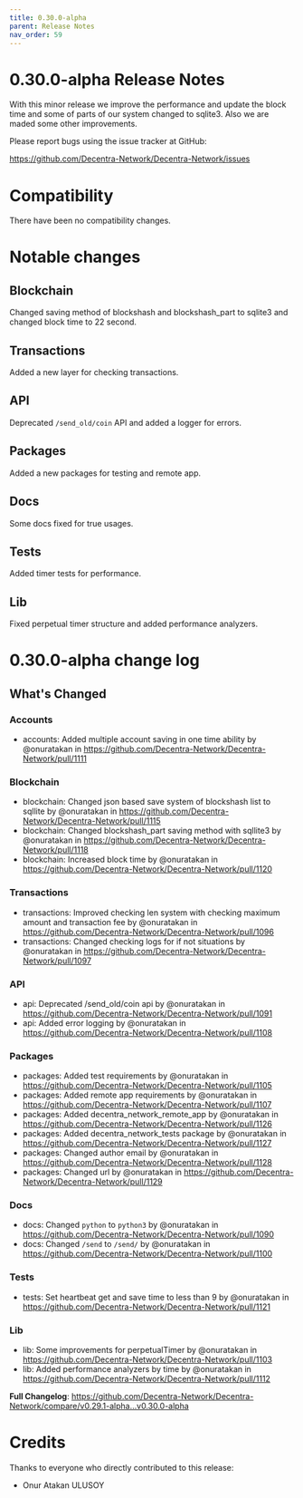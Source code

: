 ```yaml
---
title: 0.30.0-alpha
parent: Release Notes
nav_order: 59
---
```


# 0.30.0-alpha Release Notes

With this minor release we improve the performance and update the block time and some of parts of our system changed to sqlite3. Also we are maded some other improvements.

Please report bugs using the issue tracker at GitHub:

<https://github.com/Decentra-Network/Decentra-Network/issues>

# Compatibility

There have been no compatibility changes.

# Notable changes

## Blockchain
Changed saving method of blockshash and blockshash_part to sqlite3 and changed block time to 22 second.

## Transactions
Added a new layer for checking transactions.

## API
Deprecated `/send_old/coin` API and added a logger for errors.

## Packages
Added a new packages for testing and remote app.

## Docs
Some docs fixed for true usages.

## Tests
Added timer tests for performance.

## Lib
Fixed perpetual timer structure and added performance analyzers.


# 0.30.0-alpha change log

<!-- Release notes generated using configuration in .github/release.yml at master -->

## What's Changed
### Accounts
* accounts: Added multiple account saving in one time ability by @onuratakan in https://github.com/Decentra-Network/Decentra-Network/pull/1111
### Blockchain
* blockchain: Changed json based save system of blockshash list to sqllite by @onuratakan in https://github.com/Decentra-Network/Decentra-Network/pull/1115
* blockchain: Changed blockshash_part saving method with sqllite3 by @onuratakan in https://github.com/Decentra-Network/Decentra-Network/pull/1118
* blockchain: Increased block time by @onuratakan in https://github.com/Decentra-Network/Decentra-Network/pull/1120
### Transactions
* transactions: Improved checking len system with checking maximum amount and transaction fee by @onuratakan in https://github.com/Decentra-Network/Decentra-Network/pull/1096
* transactions: Changed checking logs for if not situations by @onuratakan in https://github.com/Decentra-Network/Decentra-Network/pull/1097
### API
* api: Deprecated /send_old/coin api by @onuratakan in https://github.com/Decentra-Network/Decentra-Network/pull/1091
* api: Added error logging by @onuratakan in https://github.com/Decentra-Network/Decentra-Network/pull/1108
### Packages
* packages: Added test requirements  by @onuratakan in https://github.com/Decentra-Network/Decentra-Network/pull/1105
* packages: Added remote app requirements by @onuratakan in https://github.com/Decentra-Network/Decentra-Network/pull/1107
* packages: Added decentra_network_remote_app by @onuratakan in https://github.com/Decentra-Network/Decentra-Network/pull/1126
* packages: Added decentra_network_tests package by @onuratakan in https://github.com/Decentra-Network/Decentra-Network/pull/1127
* packages: Changed author email by @onuratakan in https://github.com/Decentra-Network/Decentra-Network/pull/1128
* packages: Changed url by @onuratakan in https://github.com/Decentra-Network/Decentra-Network/pull/1129
### Docs
* docs: Changed `python` to `python3` by @onuratakan in https://github.com/Decentra-Network/Decentra-Network/pull/1090
* docs: Changed `/send` to `/send/` by @onuratakan in https://github.com/Decentra-Network/Decentra-Network/pull/1100
### Tests
* tests: Set heartbeat get and save time to less than 9 by @onuratakan in https://github.com/Decentra-Network/Decentra-Network/pull/1121
### Lib
* lib: Some improvements for perpetualTimer by @onuratakan in https://github.com/Decentra-Network/Decentra-Network/pull/1103
* lib: Added performance analyzers by time by @onuratakan in https://github.com/Decentra-Network/Decentra-Network/pull/1112



**Full Changelog**: https://github.com/Decentra-Network/Decentra-Network/compare/v0.29.1-alpha...v0.30.0-alpha


# Credits

Thanks to everyone who directly contributed to this release:

- Onur Atakan ULUSOY
